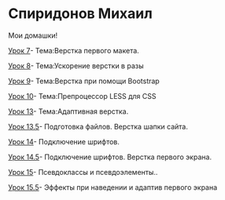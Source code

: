 
# Спиридонов Михаил
Мои домашки!

[Урок 7](https://dreamkiper.github.io/dreamkiper.github.io/Lesson_7/ "Урок 7" )- Тема:Верстка первого макета.

[Урок 8](https://dreamkiper.github.io/dreamkiper.github.io/Lesson_8/ "Урок 8" )- Тема:Ускорение верстки в разы

[Урок 9](https://dreamkiper.github.io/dreamkiper.github.io/Lesson_9/ "Урок 9" )- Тема:Верстка при помощи Bootstrap

[Урок 10](https://github.com/dreamkiper/dreamkiper.github.io/blob/master/lesson_10/less/main.less "Урок 10" )- Тема:Препроцессор LESS для CSS

[Урок 13](https://dreamkiper.github.io/lesson_13/  "Урок 13" )- Тема:Адаптивная верстка.

[Урок 13.5](https://dreamkiper.github.io/Lesson_13.5/src/ "Урок 13.5" )- Подготовка файлов. Верстка шапки сайта.

[Урок 14](https://dreamkiper.github.io/lesson_14/  "Урок 14" )- Подключение шрифтов.

[Урок 14.5](https://dreamkiper.github.io/Lesson_14.5/  "Урок 14.5" )- Подключение шрифтов. Верстка первого экрана.


[Урок 15](https://dreamkiper.github.io/Lesson_15/  "Урок 14.5" )- Псевдоклассы и псевдоэлементы..

[Урок 15.5](https://dreamkiper.github.io/Lesson_15.5/ "Урок 15.5")- Эффекты при наведении и адаптив первого экрана

